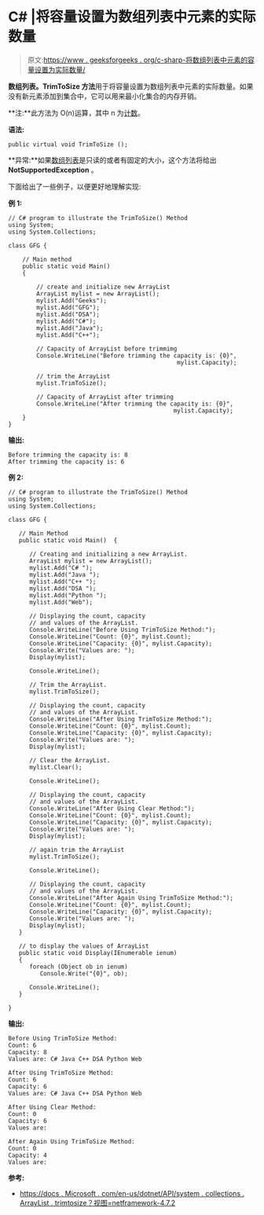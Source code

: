 # C# |将容量设置为数组列表中元素的实际数量

> 原文:[https://www . geeksforgeeks . org/c-sharp-将数组列表中元素的容量设置为实际数量/](https://www.geeksforgeeks.org/c-sharp-sets-the-capacity-to-the-actual-number-of-elements-in-the-arraylist/)

**数组列表。TrimToSize 方法**用于将容量设置为数组列表中元素的实际数量。如果没有新元素添加到集合中，它可以用来最小化集合的内存开销。

**注:**此方法为 O(n)运算，其中 n 为[计数](https://www.geeksforgeeks.org/c-get-the-number-of-elements-actually-contained-in-the-arraylist/)。

**语法:**

```
public virtual void TrimToSize ();
```

**异常:**如果[数组列表](https://www.geeksforgeeks.org/c-arraylist-class/)是只读的或者有固定的大小，这个方法将给出 **NotSupportedException** 。

下面给出了一些例子，以便更好地理解实现:

**例 1:**

```
// C# program to illustrate the TrimToSize() Method
using System;
using System.Collections;

class GFG {

    // Main method
    public static void Main()
    {

        // create and initialize new ArrayList
        ArrayList mylist = new ArrayList();
        mylist.Add("Geeks");
        mylist.Add("GFG");
        mylist.Add("DSA");
        mylist.Add("C#");
        mylist.Add("Java");
        mylist.Add("C++");

        // Capacity of ArrayList before trimmimg
        Console.WriteLine("Before trimming the capacity is: {0}",
                                                mylist.Capacity);

        // trim the ArrayList
        mylist.TrimToSize();

        // Capacity of ArrayList after trimming
        Console.WriteLine("After trimming the capacity is: {0}",
                                               mylist.Capacity);
    }
}
```

**输出:**

```
Before trimming the capacity is: 8
After trimming the capacity is: 6

```

**例 2:**

```
// C# program to illustrate the TrimToSize() Method
using System;
using System.Collections;

class GFG {

   // Main Method
   public static void Main()  {

      // Creating and initializing a new ArrayList.
      ArrayList mylist = new ArrayList();
      mylist.Add("C# ");
      mylist.Add("Java ");
      mylist.Add("C++ ");
      mylist.Add("DSA ");
      mylist.Add("Python ");
      mylist.Add("Web");

      // Displaying the count, capacity 
      // and values of the ArrayList.
      Console.WriteLine("Before Using TrimToSize Method:");
      Console.WriteLine("Count: {0}", mylist.Count);
      Console.WriteLine("Capacity: {0}", mylist.Capacity);
      Console.Write("Values are: ");
      Display(mylist);

      Console.WriteLine();

      // Trim the ArrayList.
      mylist.TrimToSize();

      // Displaying the count, capacity 
      // and values of the ArrayList.
      Console.WriteLine("After Using TrimToSize Method:");
      Console.WriteLine("Count: {0}", mylist.Count);
      Console.WriteLine("Capacity: {0}", mylist.Capacity);
      Console.Write("Values are: ");
      Display(mylist);

      // Clear the ArrayList.
      mylist.Clear();

      Console.WriteLine();

      // Displaying the count, capacity 
      // and values of the ArrayList.
      Console.WriteLine("After Using Clear Method:");
      Console.WriteLine("Count: {0}", mylist.Count);
      Console.WriteLine("Capacity: {0}", mylist.Capacity);
      Console.Write("Values are: ");
      Display(mylist);

      // again trim the ArrayList
      mylist.TrimToSize();

      Console.WriteLine();

      // Displaying the count, capacity 
      // and values of the ArrayList.
      Console.WriteLine("After Again Using TrimToSize Method:");
      Console.WriteLine("Count: {0}", mylist.Count);
      Console.WriteLine("Capacity: {0}", mylist.Capacity);
      Console.Write("Values are: ");
      Display(mylist);
   }

   // to display the values of ArrayList
   public static void Display(IEnumerable ienum)
   {
      foreach (Object ob in ienum)
         Console.Write("{0}", ob);

      Console.WriteLine();
   }

}
```

**输出:**

```
Before Using TrimToSize Method:
Count: 6
Capacity: 8
Values are: C# Java C++ DSA Python Web

After Using TrimToSize Method:
Count: 6
Capacity: 6
Values are: C# Java C++ DSA Python Web

After Using Clear Method:
Count: 0
Capacity: 6
Values are: 

After Again Using TrimToSize Method:
Count: 0
Capacity: 4
Values are: 

```

**参考:**

*   [https://docs . Microsoft . com/en-us/dotnet/API/system . collections . ArrayList . trimtosize？视图=netframework-4.7.2](https://docs.microsoft.com/en-us/dotnet/api/system.collections.arraylist.trimtosize?view=netframework-4.7.2)